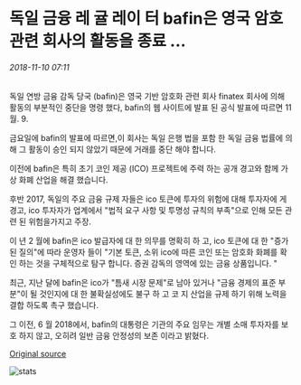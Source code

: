 # 독일 금융 레 귤 레이 터 bafin은 영국 암호 관련 회사의 활동을 종료 ...

###### 2018-11-10 07:11

독일 연방 금융 감독 당국 (bafin)은 영국 기반 암호화 관련 회사 finatex 회사에 의해 활동의 부분적인 중단을 명령 했다, bafin의 웹 사이트에 발표 된 공식 발표에 따르면 11 월. 9.

금요일에 bafin의 발표에 따르면,이 회사는 독일 은행 법을 포함 한 독일 금융 법률에 의해 그 활동이 승인 되지 않았기 때문에 거래를 중단 해야 합니다.

이전에 bafin은 특히 초기 코인 제공 (ICO) 프로젝트에 주력 하는 공개 경고와 함께 가상 화폐 산업을 해결 했습니다.

후반 2017, 독일의 주요 금융 규제 자들은 ico 토큰에 투자의 위험에 대해 투자자에 게 경고, ico 투자자가 업계에서 "법적 요구 사항 및 투명성 규칙의 부족"으로 인해 모든 관련 된 위험을가지고 주장.

이 년 2 월에 bafin은 ico 발급자에 대 한 의무를 명확히 하 고, ico 토큰에 대 한 "증가 된 질의"에 따라 운영자 들이 "기본 토큰, 소위 ico에 따른 코인 또는 암호화 화폐를 확인 하는 것을 구체적으로 탐구 합니다. 증권 감독의 영역에 있는 금융 상품입니다. "

최근, 지난 달에 bafin은 ico가 "틈새 시장 문제"로 남아 있거나 "금융 경제의 표준 부분"이 될 것인지에 대 한 불확실성에도 불구 하 고 코 지 산업을 규제 하기 위해 노력을 결합 하도록 촉구 했습니다.

그 이전, 6 월 2018에서, bafin의 대통령은 기관의 주요 임무는 개별 소매 투자자를 보호 하지 않고, 오히려 일반 금융 안정성의 보존 이라고 밝혔다.

[Original source](https://cointelegraph.com/news/german-financial-regulator-bafin-shuts-down-activity-of-british-crypto-related-firm)

![stats](https://c.statcounter.com/11760860/0/a89fa40b/1/ "stats")